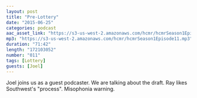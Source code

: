 ```yaml
---
layout: post
title: "Pre-Lottery"
date: "2015-06-25"
categories: podcast
aac_asset_link: "https://s3-us-west-2.amazonaws.com/hcmr/hcmrSeason1Episode11.mp3"
mp3: "https://s3-us-west-2.amazonaws.com/hcmr/hcmrSeason1Episode11.mp3"
duration: "71:42"
length: "172103052"
number: "011"
tags: [Lottery]
guests: [Joel]
---
```


Joel joins us as a guest podcaster. We are talking about the draft. Ray likes Southwest's "process". Misophonia warning.
